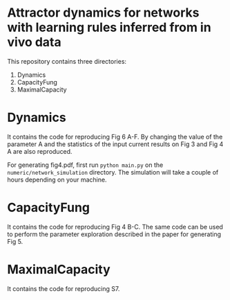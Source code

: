 # Attractor dynamics for networks with learning rules inferred from in vivo data

This repository contains three directories:

1. Dynamics
2. CapacityFung
3. MaximalCapacity
 

# Dynamics
It contains the code for reproducing Fig 6 A-F. 
By changing the value of the parameter A and the statistics
of the input current results on Fig 3 and Fig 4 A are also reproduced.

For generating fig4.pdf, first run `python main.py` on the `numeric/network_simulation` directory. The simulation
will take a couple of hours depending on your machine.

# CapacityFung
It contains the code for reproducing Fig 4 B-C. 
The same code can be used to perform the parameter exploration described in the paper
for generating Fig 5.

# MaximalCapacity
It contains the code for reproducing S7.



